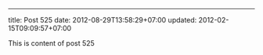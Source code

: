 ---
title: Post 525
date: 2012-08-29T13:58:29+07:00
updated: 2012-02-15T09:09:57+07:00

This is content of post 525